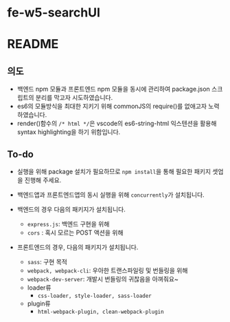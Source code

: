 # fe-w5-searchUI

# README

## 의도
- 백엔드 npm 모듈과 프론트엔드 npm 모듈을 동시에 관리하여 package.json 스크립트의 분리를 막고자 시도하였습니다.  
- es6의 모듈방식을 최대한 지키기 위해 commonJS의 require()를 없애고자 노력하였습니다.  
- render()함수의 ```/* html */```은 vscode의 es6-string-html 익스텐션을 활용해 syntax highlighting을 하기 위함입니다.

## To-do
- 실행을 위해 package 설치가 필요하므로 ```npm install```을 통해 필요한 패키지 셋업을 진행해 주세요.  
- 백엔드앱과 프론트엔드앱의 동시 실행을 위해 ```concurrently```가 설치됩니다.  
- 백엔드의 경우 다음의 패키지가 설치됩니다.  
  - ```express.js```: 백엔드 구현을 위해
  - ```cors``` : 혹시 모르는 POST 액션을 위해

- 프론트엔드의 경우, 다음의 패키지가 설치됩니다.  
  - ```sass```: 구현 목적
  - ```webpack, webpack-cli```: 우아한 트랜스파일링 및 번들링을 위해
  - ```webpack-dev-server```: 개발시 번들링의 귀찮음을 아껴줘요~
  - loader류
    - ```css-loader, style-loader, sass-loader```
  - plugin류
    - ```html-webpack-plugin, clean-webpack-plugin```